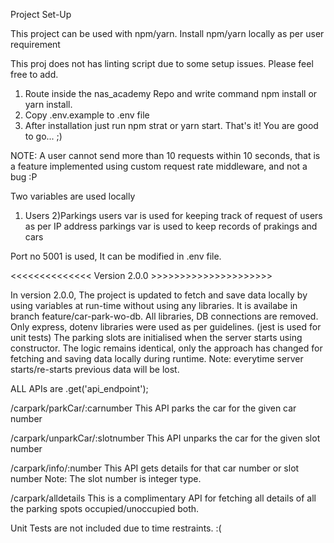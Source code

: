 Project Set-Up

This project can be used with npm/yarn.
Install npm/yarn locally as per user requirement

This proj does not has linting script due to some setup issues. Please feel free to add.
1. Route inside the nas_academy Repo and write command npm install or yarn install.
2. Copy .env.example to .env file
3. After installation just run npm strat or yarn start. That's it! You are good to go... ;)

NOTE: A user cannot send more than 10 requests within 10 seconds, that is a feature implemented using custom request rate middleware, and not a bug :P

Two variables are used locally
1) Users 2)Parkings
users var is used for keeping track of request of users as per IP address
parkings var is used to keep records of prakings and cars

Port no 5001 is used, It can be modified in .env file.

<<<<<<<<<<<<<< Version 2.0.0 >>>>>>>>>>>>>>>>>>>>>

In version 2.0.0,
The project is updated to fetch and save data locally by using variables at run-time without using any libraries.
It is availabe in branch feature/car-park-wo-db.
All libraries, DB connections are removed.
Only express, dotenv libraries were used as per guidelines. (jest is used for unit tests)
The parking slots are initialised when the server starts using constructor.
The logic remains identical, only the approach has changed for fetching and saving data locally during runtime.
Note: everytime server starts/re-starts previous data will be lost.

ALL APIs are .get('api_endpoint');

/carpark/parkCar/:carnumber
This API parks the car for the given car number

/carpark/unparkCar/:slotnumber
This API unparks the car for the given slot number

/carpark/info/:number
This API gets details for that car number or slot number
Note: The slot number is integer type.

/carpark/alldetails
This is a complimentary API for fetching all details of all the parking spots occupied/unoccupied both.

Unit Tests are not included due to time restraints. :(
